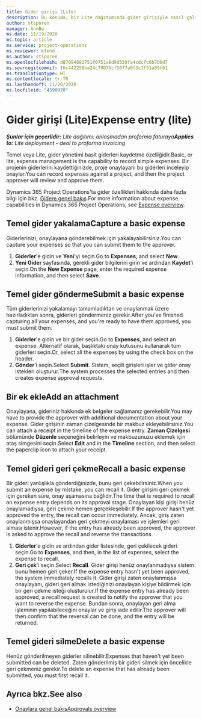 ```yaml
---
title: Gider girişi (Lite)
description: Bu konuda, bir Lite dağıtımında gider girişiyle nasıl çalışılacağı hakkında bilgiler sağlanmaktadır.
author: stsporen
manager: AnnBe
ms.date: 11/19/2020
ms.topic: article
ms.service: project-operations
ms.reviewer: kfend
ms.author: stsporen
ms.openlocfilehash: d87094882751f0751a8d9d539fa4cdcfc6b7b0d7
ms.sourcegitcommit: 16c442258ba24c79076cf5877a0f3c1f51a85f61
ms.translationtype: HT
ms.contentlocale: tr-TR
ms.lasthandoff: 11/20/2020
ms.locfileid: "4590970"
---
```

# <a name="expense-entry-lite"></a><span data-ttu-id="de011-103">Gider girişi (Lite)</span><span class="sxs-lookup"><span data-stu-id="de011-103">Expense entry (lite)</span></span>

<span data-ttu-id="de011-104">_**Şunlar için geçerlidir:** Lite dağıtımı: anlaşmadan proforma faturaya_</span><span class="sxs-lookup"><span data-stu-id="de011-104">_**Applies to:** Lite deployment - deal to proforma invoicing_</span></span>

<span data-ttu-id="de011-105">Temel veya Lite, gider yönetimi basit giderleri kaydetme özelliğidir.</span><span class="sxs-lookup"><span data-stu-id="de011-105">Basic, or lite, expense management is the capability to record simple expenses.</span></span> <span data-ttu-id="de011-106">Bir projenin giderlerini kaydettiğinizde, proje onaylayanı bu giderleri inceleyip onaylar.</span><span class="sxs-lookup"><span data-stu-id="de011-106">You can record expenses against a project, and then the project approver will review and approve them.</span></span>

<span data-ttu-id="de011-107">Dynamics 365 Project Operations'ta gider özellikleri hakkında daha fazla bilgi için bkz. [Gidere genel bakış](expense-overview.md).</span><span class="sxs-lookup"><span data-stu-id="de011-107">For more information about expense capabilities in Dynamics 365 Project Operations, see [Expense overview](expense-overview.md).</span></span>

## <a name="capture-a-basic-expense"></a><span data-ttu-id="de011-108">Temel gider yakalama</span><span class="sxs-lookup"><span data-stu-id="de011-108">Capture a basic expense</span></span>

<span data-ttu-id="de011-109">Giderlerinizi, onaylayana gönderebilmek için yakalayabilirsiniz.</span><span class="sxs-lookup"><span data-stu-id="de011-109">You can capture your expenses so that you can submit them to the approver.</span></span>

1. <span data-ttu-id="de011-110">**Giderler**'e gidin ve **Yeni**'yi seçin.</span><span class="sxs-lookup"><span data-stu-id="de011-110">Go to **Expenses**, and select **New**.</span></span>
2. <span data-ttu-id="de011-111">**Yeni Gider** sayfasında, gerekli gider bilgilerini girin ve ardından **Kaydet**'i seçin.</span><span class="sxs-lookup"><span data-stu-id="de011-111">On the **New Expense** page, enter the required expense information, and then select **Save**.</span></span>

## <a name="submit-a-basic-expense"></a><span data-ttu-id="de011-112">Temel gider gönderme</span><span class="sxs-lookup"><span data-stu-id="de011-112">Submit a basic expense</span></span>

<span data-ttu-id="de011-113">Tüm giderlerinizi yakalamayı tamamladıktan ve onaylanmak üzere hazırladıktan sonra, giderleri göndermeniz gerekir.</span><span class="sxs-lookup"><span data-stu-id="de011-113">After you've finished capturing all your expenses, and you're ready to have them approved, you must submit them.</span></span>

1. <span data-ttu-id="de011-114">**Giderler**'e gidin ve bir gider seçin.</span><span class="sxs-lookup"><span data-stu-id="de011-114">Go to **Expenses**, and select an expense.</span></span> <span data-ttu-id="de011-115">Alternatif olarak, başlıktaki onay kutusunu kullanarak tüm giderleri seçin.</span><span class="sxs-lookup"><span data-stu-id="de011-115">Or, select all the expenses by using the check box on the header.</span></span>
2. <span data-ttu-id="de011-116">**Gönder**'i seçin.</span><span class="sxs-lookup"><span data-stu-id="de011-116">Select **Submit**.</span></span> <span data-ttu-id="de011-117">Sistem, seçili girişleri işler ve gider onay istekleri oluşturur.</span><span class="sxs-lookup"><span data-stu-id="de011-117">The system processes the selected entries and then creates expense approval requests.</span></span>

## <a name="add-an-attachment"></a><span data-ttu-id="de011-118">Bir ek ekle</span><span class="sxs-lookup"><span data-stu-id="de011-118">Add an attachment</span></span>

<span data-ttu-id="de011-119">Onaylayana, gideriniz hakkında ek belgeler sağlamanız gerekebilir.</span><span class="sxs-lookup"><span data-stu-id="de011-119">You may have to provide the approver with additional documentation about your expense.</span></span> <span data-ttu-id="de011-120">Gider girişinin zaman çizelgesinde bir makbuz ekleyebilirsiniz.</span><span class="sxs-lookup"><span data-stu-id="de011-120">You can attach a receipt in the timeline of the expense entry.</span></span> <span data-ttu-id="de011-121">**Zaman Çizelgesi** bölümünde **Düzenle** seçeneğini belirleyin ve makbuzunuzu eklemek için ataş simgesini seçin.</span><span class="sxs-lookup"><span data-stu-id="de011-121">Select **Edit** and in the **Timeline** section, and then select the paperclip icon to attach your receipt.</span></span>

## <a name="recall-a-basic-expense"></a><span data-ttu-id="de011-122">Temel gideri geri çekme</span><span class="sxs-lookup"><span data-stu-id="de011-122">Recall a basic expense</span></span>

<span data-ttu-id="de011-123">Bir gideri yanlışlıkla gönderdiğinizde, bunu geri çekebilirsiniz.</span><span class="sxs-lookup"><span data-stu-id="de011-123">When you submit an expense by mistake, you can recall it.</span></span> <span data-ttu-id="de011-124">Gider girişini geri çekmek için gereken süre, onay aşamasına bağlıdır.</span><span class="sxs-lookup"><span data-stu-id="de011-124">The time that is required to recall an expense entry depends on its approval stage.</span></span>  <span data-ttu-id="de011-125">Onaylayan kişi girişi henüz onaylamadıysa, geri çekme hemen gerçekleşebilir.</span><span class="sxs-lookup"><span data-stu-id="de011-125">If the approver hasn't yet approved the entry, the recall can occur immediately.</span></span> <span data-ttu-id="de011-126">Ancak, giriş zaten onaylanmışsa onaylayandan geri çekmeyi onaylaması ve işlemleri geri alması istenir.</span><span class="sxs-lookup"><span data-stu-id="de011-126">However, if the entry has already been approved, the approver is asked to approve the recall and reverse the transactions.</span></span>

1. <span data-ttu-id="de011-127">**Giderler**'e gidin ve ardından gider listesinde, geri çekilecek gideri seçin.</span><span class="sxs-lookup"><span data-stu-id="de011-127">Go to **Expenses**, and then, in the list of expenses, select the expense to recall.</span></span>
2. <span data-ttu-id="de011-128">**Geri çek**'i seçin.</span><span class="sxs-lookup"><span data-stu-id="de011-128">Select **Recall**.</span></span> <span data-ttu-id="de011-129">Gider girişi henüz onaylanmadıysa sistem bunu hemen geri çeker.</span><span class="sxs-lookup"><span data-stu-id="de011-129">If the expense entry hasn't yet been approved, the system immediately recalls it.</span></span> <span data-ttu-id="de011-130">Gider girişi zaten onaylanmışsa onaylayanı, gideri geri almak istediğinizi onaylayan kişiye bildirmek için bir geri çekme isteği oluşturulur.</span><span class="sxs-lookup"><span data-stu-id="de011-130">If the expense entry has already been approved, a recall request is created to notify the approver that you want to reverse the expense.</span></span> <span data-ttu-id="de011-131">Bundan sonra, onaylayan geri alma işleminin yapılabileceğini onaylar ve giriş iade edilir.</span><span class="sxs-lookup"><span data-stu-id="de011-131">The approver will then confirm that the reversal can be done, and the entry will be returned.</span></span>

## <a name="delete-a-basic-expense"></a><span data-ttu-id="de011-132">Temel gideri silme</span><span class="sxs-lookup"><span data-stu-id="de011-132">Delete a basic expense</span></span>

<span data-ttu-id="de011-133">Henüz gönderilmeyen giderler silinebilir.</span><span class="sxs-lookup"><span data-stu-id="de011-133">Expenses that haven't yet been submitted can be deleted.</span></span> <span data-ttu-id="de011-134">Zaten gönderilmiş bir gideri silmek için öncelikle geri çekmeniz gerekir.</span><span class="sxs-lookup"><span data-stu-id="de011-134">To delete an expense that has already been submitted, you must first recall it.</span></span>

## <a name="see-also"></a><span data-ttu-id="de011-135">Ayrıca bkz.</span><span class="sxs-lookup"><span data-stu-id="de011-135">See also</span></span>

- [<span data-ttu-id="de011-136">Onaylara genel bakış</span><span class="sxs-lookup"><span data-stu-id="de011-136">Approvals overview</span></span>](../approvals/approvals-overview.md)
